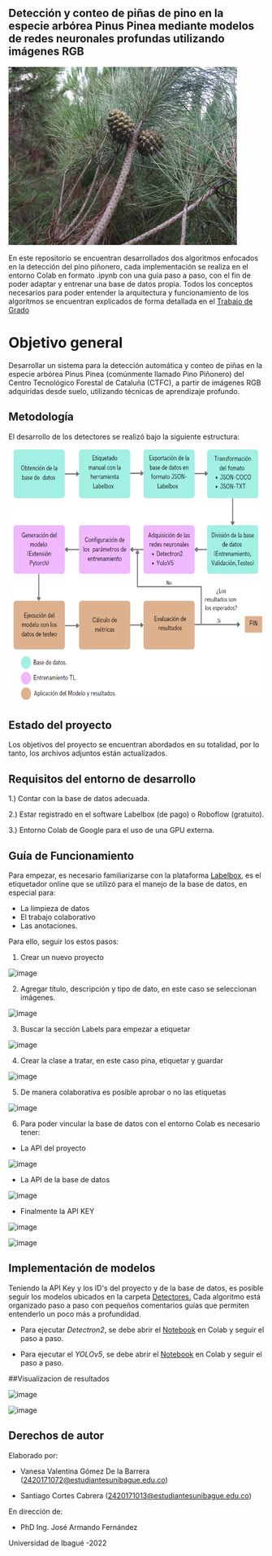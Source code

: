 ## Detección y conteo de piñas de pino en la especie arbórea Pinus Pinea mediante modelos de redes neuronales profundas utilizando imágenes RGB

<img src="/docs/piña.JPG" alt="fruto piña de pino" width="450" height="350" >

En este repositorio se encuentran desarrollados dos algoritmos enfocados en la detección del pino piñonero, cada implementación se realiza en el entorno Colab en formato .ipynb con una guía paso a paso, con el fin de poder adaptar y entrenar una base de datos propia.
Todos los conceptos necesarios para poder entender la arquitectura y funcionamiento de los algoritmos se encuentran explicados de forma detallada en el [Trabajo de Grado](https://drive.google.com/file/d/1-GCklux25KECxikIuyw51cOWCI7xg_bT/view?usp=sharing)

# Objetivo general

Desarrollar un sistema para la detección automática y conteo de piñas en la especie arbórea Pinus Pinea (comúnmente llamado Pino Piñonero) del Centro Tecnológico Forestal de Cataluña (CTFC), a partir de imágenes RGB adquiridas desde suelo, utilizando técnicas de aprendizaje profundo.


## Metodología
El desarrollo de los detectores se realizó bajo la siguiente estructura:

<img src="/docs/metodologia.png" alt="Metodología" width="600" height="500">

## Estado del proyecto

Los objetivos del proyecto se encuentran abordados en su totalidad, por lo tanto, los archivos adjuntos están actualizados.

## Requisitos del entorno de desarrollo

1.) Contar con la base de datos adecuada.

2.) Estar registrado en el software Labelbox (de pago) o Roboflow (gratuito).

3.) Entorno Colab de Google para el uso de una GPU externa.

## Guía de Funcionamiento

Para empezar, es necesario familiarizarse con la plataforma [Labelbox](https://labelbox.com/), es el etiquetador online que se utilizó para el manejo de la base de datos, en especial para:

* La limpieza de datos
* El trabajo colaborativo  
* Las anotaciones. 

Para ello, seguir los estos pasos:

1. Crear un nuevo proyecto

![image](https://user-images.githubusercontent.com/58084716/186775967-96fb58bb-a49e-4f13-9d99-e1ec6cdfa045.png)

2. Agregar título, descripción y tipo de dato, en este caso se seleccionan imágenes. 

![image](https://user-images.githubusercontent.com/58084716/186776305-4f90a0d2-e738-49d5-a586-a6d82fa7bc45.png)

3. Buscar la sección Labels para empezar a etiquetar

![image](https://user-images.githubusercontent.com/58084716/186776478-4b028a45-a17f-4cc7-acde-9de72d8b4bd3.png)

4. Crear la clase a tratar, en este caso pina, etiquetar y guardar

![image](https://user-images.githubusercontent.com/58084716/186776970-ac354398-2785-4206-8632-28849c1f0156.png)

5. De manera colaborativa es posible aprobar o no las etiquetas

![image](https://user-images.githubusercontent.com/58084716/186777070-2c8236d2-fa41-495f-ad83-4507ba77ca75.png)

6. Para poder vincular la base de datos con el entorno Colab es necesario tener:
 
 * La API del proyecto 
 
![image](https://user-images.githubusercontent.com/58084716/186777353-e523ce28-41e0-4f7c-ab18-600375e09e3d.png)

 * La API de la base de datos
 
![image](https://user-images.githubusercontent.com/58084716/186777443-663abbc5-d2aa-490d-bed2-e5e47cec0ea2.png)

 * Finalmente la API KEY

![image](https://user-images.githubusercontent.com/58084716/186777601-04ef7a27-00af-4896-a246-07ccfcd07e88.png)

![image](https://user-images.githubusercontent.com/58084716/186777763-3695acd3-6516-4be7-bea4-c4b104664afb.png)

## Implementación de modelos

Teniendo la API Key y los ID's del proyecto y de la base de datos, es posible seguir los modelos ubicados en la carpeta [Detectores.](https://github.com/Tesis-deteccion-y-conteo-de-pinas/Detectores-pina-de-pino/tree/main/Detectores) Cada algoritmo está organizado paso a paso con pequeños comentarios guías que permiten entenderlo un poco más a profundidad.

* Para ejecutar *Detectron2*, se debe abrir el [Notebook](https://github.com/Tesis-deteccion-y-conteo-de-pinas/Detectores-pina-de-pino/blob/main/Detectores/Detectron2.ipynb) en Colab y seguir el paso a paso.

* Para ejecutar el *YOLOv5*, se debe abrir el [Notebook](https://github.com/Tesis-deteccion-y-conteo-de-pinas/Detectores-pina-de-pino/blob/main/Detectores/YOLOv5.ipynb) en Colab y seguir el paso a paso.

##Visualizacion de resultados

![image](https://user-images.githubusercontent.com/70868955/186992031-03586818-0c72-40fa-9765-f3d77849601e.png)

![image](https://user-images.githubusercontent.com/70868955/186993319-f220a6da-e20c-4eda-a634-6eb1ab4efe33.png)



## Derechos de autor 
Elaborado por:

* Vanesa Valentina Gómez De la Barrera (2420171072@estudiantesunibague.edu.co)

* Santiago Cortes Cabrera (2420171013@estudiantesunibague.edu.co)

En dirección de:

* PhD Ing. José Armando Fernández

Universidad de Ibagué -2022
